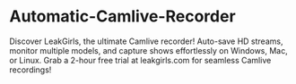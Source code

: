 # Automatic-Camlive-Recorder
Discover LeakGirls, the ultimate Camlive recorder! Auto-save HD streams, monitor multiple models, and capture shows effortlessly on Windows, Mac, or Linux. Grab a 2-hour free trial at leakgirls.com for seamless Camlive recordings!
